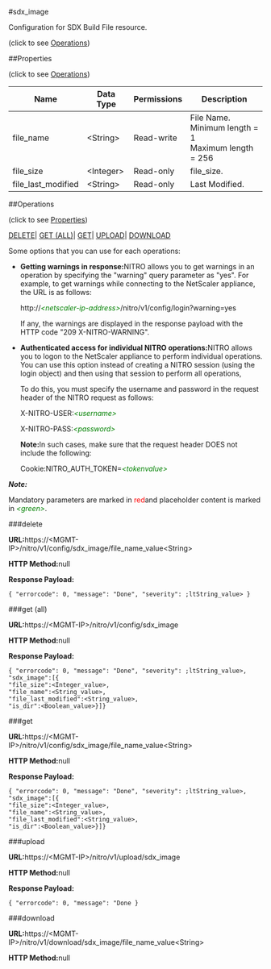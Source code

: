 #sdx_image



Configuration for SDX Build File resource.

<span>(click to see [Operations](#operations))</span>



##Properties 

<span>(click to see [Operations](#operations))</span>





<table><thead><tr><th>Name</th><th>Data Type</th><th>Permissions</th><th>Description</th></tr></thead><tbody><tr><td>file_name</td><td>&lt;String></td><td>Read-write</td><td>File Name.<br>Minimum length = 1<br>Maximum length = 256</td></tr><tr><td>file_size</td><td>&lt;Integer></td><td>Read-only</td><td>file_size.</td></tr><tr><td>file_last_modified</td><td>&lt;String></td><td>Read-only</td><td>Last Modified.</td></tr></tbody></table>

##Operations 

<span>(click to see [Properties](#properties))</span>





[DELETE](#delete)| [GET (ALL)](#get-all)| [GET](#get)| [UPLOAD](#u)| [DOWNLOAD](#dow)





Some options that you can use for each operations:

<ul><li><p><b>Getting warnings in response:</b>NITRO allows you to get warnings in an operation by specifying the "warning" query parameter as "yes". For example, to get warnings while connecting to the NetScaler appliance, the URL is as follows:</p><p>http://<span style="color:green;font-style:italic;">&lt;netscaler-ip-address&gt;</span>/nitro/v1/config/login?warning=yes</p><p>If any, the warnings are displayed in the response payload with the HTTP code "209 X-NITRO-WARNING".</p></li><li><p><b>Authenticated access for individual NITRO operations:</b>NITRO allows you to logon to the NetScaler appliance to perform individual operations. You can use this option instead of creating a NITRO session (using the login object) and then using that session to perform all operations,</p><p>To do this, you must specify the username and password in the request header of the NITRO request as follows:</p><p>X-NITRO-USER:<span style="color:green;font-style:italic;">&lt;username&gt;</span></p><p>X-NITRO-PASS:<span style="color:green;font-style:italic;">&lt;password&gt;</span></p><p><b>Note:</b>In such cases, make sure that the request header DOES not include the following:</p><p>Cookie:NITRO_AUTH_TOKEN=<span style="color:green;font-style:italic;">&lt;tokenvalue&gt;</span></p></li></ul>







***Note:*** 

Mandatory parameters are marked in <span style="color:#FF0000;">red</span>and placeholder content is marked in <span style="color:green;font-style:italic">&lt;green&gt;</span>.



###delete







<b>URL:</b>https://&lt;MGMT-IP&gt;/nitro/v1/config/sdx_image/file_name_value&lt;String&gt;

<b>HTTP Method:</b>null

<b>Response Payload: </b>
```
{ "errorcode": 0, "message": "Done", "severity": ;ltString_value> }
```







###get (all)







<b>URL:</b>https://&lt;MGMT-IP&gt;/nitro/v1/config/sdx_image

<b>HTTP Method:</b>null

<b>Response Payload: </b>
```
{ "errorcode": 0, "message": "Done", "severity": ;ltString_value>, "sdx_image":[{
"file_size":<Integer_value>,
"file_name":<String_value>,
"file_last_modified":<String_value>,
"is_dir":<Boolean_value>}]}
```







###get







<b>URL:</b>https://&lt;MGMT-IP&gt;/nitro/v1/config/sdx_image/file_name_value&lt;String&gt;

<b>HTTP Method:</b>null

<b>Response Payload: </b>
```
{ "errorcode": 0, "message": "Done", "severity": ;ltString_value>, "sdx_image":[{
"file_size":<Integer_value>,
"file_name":<String_value>,
"file_last_modified":<String_value>,
"is_dir":<Boolean_value>}]}
```







###upload







<b>URL:</b>https://&lt;MGMT-IP&gt;/nitro/v1/upload/sdx_image

<b>HTTP Method:</b>null

<b>Response Payload: </b>
```
{ "errorcode": 0, "message": "Done }
```







###download







<b>URL:</b>https://&lt;MGMT-IP&gt;/nitro/v1/download/sdx_image/file_name_value&lt;String&gt;

<b>HTTP Method:</b>null








